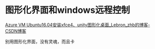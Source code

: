 # 图形化界面和windows远程控制
[Azure VM Ubuntu16.04安装xfce4、unity图形化桌面_Lebron_zhb的博客-CSDN博客](https://blog.csdn.net/qq_42906907/article/details/82894096)

别用图形化界面，没有灵魂，而且卡